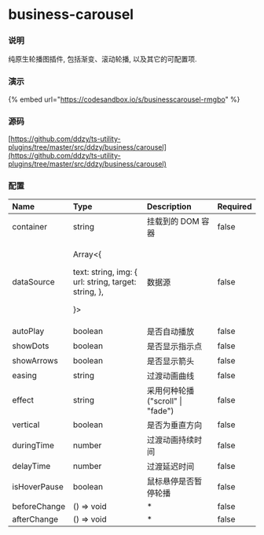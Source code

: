 # business-carousel

### 说明

纯原生轮播图插件, 包括渐变、滚动轮播, 以及其它的可配置项.

### 演示

{% embed url="https://codesandbox.io/s/businesscarousel-rmgbo" %}

### 源码

[https://github.com/ddzy/ts-utility-plugins/tree/master/src/ddzy/business/carousel](https://github.com/ddzy/ts-utility-plugins/tree/master/src/ddzy/business/carousel)

### 配置

<table>
  <thead>
    <tr>
      <th style="text-align:left">Name</th>
      <th style="text-align:left">Type</th>
      <th style="text-align:left">Description</th>
      <th style="text-align:left">Required</th>
    </tr>
  </thead>
  <tbody>
    <tr>
      <td style="text-align:left">container</td>
      <td style="text-align:left">string</td>
      <td style="text-align:left">&#x6302;&#x8F7D;&#x5230;&#x7684; DOM &#x5BB9;&#x5668;</td>
      <td style="text-align:left">false</td>
    </tr>
    <tr>
      <td style="text-align:left">dataSource</td>
      <td style="text-align:left">
        <p>Array&lt;{</p>
        <p>text: string, img: { url: string, target: string, },</p>
        <p>}&gt;</p>
      </td>
      <td style="text-align:left">&#x6570;&#x636E;&#x6E90;</td>
      <td style="text-align:left">false</td>
    </tr>
    <tr>
      <td style="text-align:left">autoPlay</td>
      <td style="text-align:left">boolean</td>
      <td style="text-align:left">&#x662F;&#x5426;&#x81EA;&#x52A8;&#x64AD;&#x653E;</td>
      <td style="text-align:left">false</td>
    </tr>
    <tr>
      <td style="text-align:left">showDots</td>
      <td style="text-align:left">boolean</td>
      <td style="text-align:left">&#x662F;&#x5426;&#x663E;&#x793A;&#x6307;&#x793A;&#x70B9;</td>
      <td style="text-align:left">false</td>
    </tr>
    <tr>
      <td style="text-align:left">showArrows</td>
      <td style="text-align:left">boolean</td>
      <td style="text-align:left">&#x662F;&#x5426;&#x663E;&#x793A;&#x7BAD;&#x5934;</td>
      <td style="text-align:left">false</td>
    </tr>
    <tr>
      <td style="text-align:left">easing</td>
      <td style="text-align:left">string</td>
      <td style="text-align:left">&#x8FC7;&#x6E21;&#x52A8;&#x753B;&#x66F2;&#x7EBF;</td>
      <td style="text-align:left">false</td>
    </tr>
    <tr>
      <td style="text-align:left">effect</td>
      <td style="text-align:left">string</td>
      <td style="text-align:left">&#x91C7;&#x7528;&#x4F55;&#x79CD;&#x8F6E;&#x64AD;(&quot;scroll&quot; |
        &quot;fade&quot;)</td>
      <td style="text-align:left">false</td>
    </tr>
    <tr>
      <td style="text-align:left">vertical</td>
      <td style="text-align:left">boolean</td>
      <td style="text-align:left">&#x662F;&#x5426;&#x4E3A;&#x5782;&#x76F4;&#x65B9;&#x5411;</td>
      <td style="text-align:left">false</td>
    </tr>
    <tr>
      <td style="text-align:left">duringTime</td>
      <td style="text-align:left">number</td>
      <td style="text-align:left">&#x8FC7;&#x6E21;&#x52A8;&#x753B;&#x6301;&#x7EED;&#x65F6;&#x95F4;</td>
      <td
      style="text-align:left">false</td>
    </tr>
    <tr>
      <td style="text-align:left">delayTime</td>
      <td style="text-align:left">number</td>
      <td style="text-align:left">&#x8FC7;&#x6E21;&#x5EF6;&#x8FDF;&#x65F6;&#x95F4;</td>
      <td style="text-align:left">false</td>
    </tr>
    <tr>
      <td style="text-align:left">isHoverPause</td>
      <td style="text-align:left">boolean</td>
      <td style="text-align:left">&#x9F20;&#x6807;&#x60AC;&#x505C;&#x662F;&#x5426;&#x6682;&#x505C;&#x8F6E;&#x64AD;</td>
      <td
      style="text-align:left">false</td>
    </tr>
    <tr>
      <td style="text-align:left">beforeChange</td>
      <td style="text-align:left">() =&gt; void</td>
      <td style="text-align:left">*</td>
      <td style="text-align:left">false</td>
    </tr>
    <tr>
      <td style="text-align:left">afterChange</td>
      <td style="text-align:left">() =&gt; void</td>
      <td style="text-align:left">*</td>
      <td style="text-align:left">false</td>
    </tr>
  </tbody>
</table>



